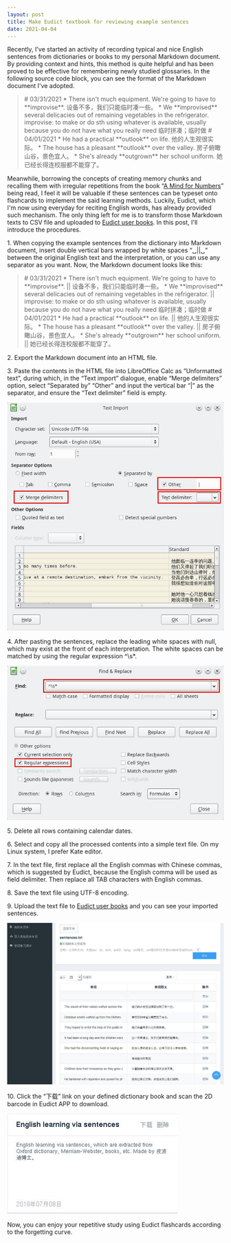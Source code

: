```yaml
---
layout: post
title: Make Eudict textbook for reviewing example sentences
date: 2021-04-04
---
```


Recently, I've started an activity of recording typical and nice English sentences from dictionaries or books to my personal Markdown document. By providing context and hints, this method is quite helpful and has been proved to be effective for remembering newly studied glossaries. In the following source code block, you can see the format of the Markdown document I've adopted.

> \# 03/31/2021 \* There isn't much equipment. We're going to have to \*\*improvise\*\*. 设备不多，我们只能临时凑一些。 \* We \*\*improvised\*\* several delicacies out of remaining vegetables in the refrigerator. improvise: to make or do sth using whatever is available, usually because you do not have what you really need 临时拼凑；临时做 # 04/01/2021 \* He had a practical \*\*outlook\*\* on life. 他的人生观很实际。 \* The house has a pleasant \*\*outlook\*\* over the valley. 房子俯瞰山谷，景色宜人。 \* She's already \*\*outgrown\*\* her school uniform. 她已经长得连校服都不能穿了。

Meanwhile, borrowing the concepts of creating memory chunks and recalling them with irregular repetitions from the book “[A Mind for Numbers](https://book.douban.com/subject/25913349/)” being read, I feel it will be valuable if these sentences can be typeset onto flashcards to implement the said learning methods. Luckily, Eudict, which I'm now using everyday for reciting English words, has already provided such mechanism. The only thing left for me is to transform those Markdown texts to CSV file and uploaded to [Eudict user books](http://my.eudic.net/recite/userbooks). In this post, I'll introduce the procedures.

1\. When copying the example sentences from the dictionary into Markdown document, insert double vertical bars wrapped by white spaces “␣||␣” between the original English text and the interpretation, or you can use any separator as you want. Now, the Markdown document looks like this:

> \# 03/31/2021 \* There isn't much equipment. We're going to have to \*\*improvise\*\*. || 设备不多，我们只能临时凑一些。 \* We \*\*improvised\*\* several delicacies out of remaining vegetables in the refrigerator. || improvise: to make or do sth using whatever is available, usually because you do not have what you really need 临时拼凑；临时做 # 04/01/2021 \* He had a practical \*\*outlook\*\* on life. || 他的人生观很实际。 \* The house has a pleasant \*\*outlook\*\* over the valley. || 房子俯瞰山谷，景色宜人。 \* She's already \*\*outgrown\*\* her school uniform. || 她已经长得连校服都不能穿了。

2\. Export the Markdown document into an HTML file.

3\. Paste the contents in the HTML file into LibreOffice Calc as “Unformatted text”, during which, in the “Text import” dialogue, enable “Merge delimiters” option, select “Separated by” “Other” and input the vertical bar “|” as the separator, and ensure the “Text delimiter” field is empty.

![](/figures/p80949417.jpg)

4\. After pasting the sentences, replace the leading white spaces with null, which may exist at the front of each interpretation. The white spaces can be matched by using the regular expression ^\\s\*.

![](/figures/p80949418.jpg)

5\. Delete all rows containing calendar dates.

6\. Select and copy all the processed contents into a simple text file. On my Linux system, I prefer Kate editor.

7\. In the text file, first replace all the English commas with Chinese commas, which is suggested by Eudict, because the English comma will be used as field delimiter. Then replace all TAB characters with English commas.

8\. Save the text file using UTF-8 encoding.

9\. Upload the text file to [Eudict user books](http://my.eudic.net/recite/userbooks) and you can see your imported sentences.

![](/figures/p80949419.jpg)

10\. Click the “下载” link on your defined dictionary book and scan the 2D barcode in Eudict APP to download.

![](/figures/p80949423.jpg)

Now, you can enjoy your repetitive study using Eudict flashcards according to the forgetting curve.
